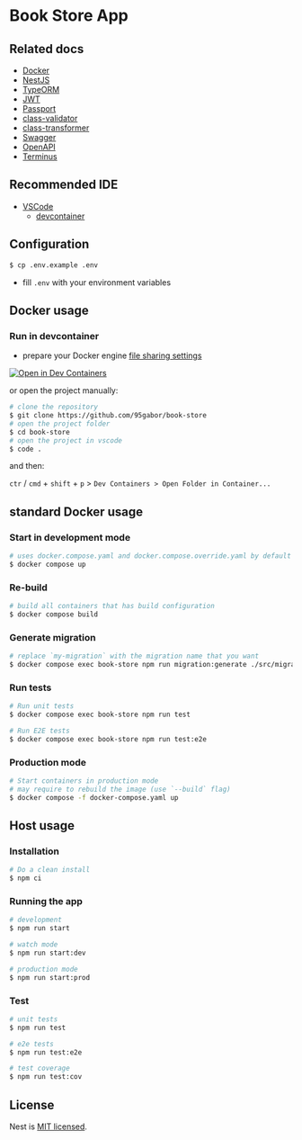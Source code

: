 # Book Store App

## Related docs

- [Docker](https://docs.docker.com/)
- [NestJS](https://docs.nestjs.com/)
- [TypeORM](https://typeorm.io/)
- [JWT](https://jwt.io/introduction)
- [Passport](https://www.passportjs.org/)
- [class-validator](https://github.com/typestack/class-validator)
- [class-transformer](https://github.com/typestack/class-transformer)
- [Swagger](https://swagger.io/)
- [OpenAPI](https://www.openapis.org/)
- [Terminus](https://github.com/godaddy/terminus)

## Recommended IDE

- [VSCode](https://code.visualstudio.com/)
  - [devcontainer](https://code.visualstudio.com/docs/devcontainers/containers)

## Configuration

```bash
$ cp .env.example .env
```

- fill `.env` with your environment variables

## Docker usage

### Run in devcontainer

- prepare your Docker engine [file sharing settings](https://code.visualstudio.com/docs/devcontainers/tips-and-tricks#_enabling-file-sharing-in-docker-desktop)

[![Open in Dev Containers](https://img.shields.io/static/v1?label=Dev%20Containers&message=Open&color=blue&logo=visualstudiocode)](https://vscode.dev/redirect?url=vscode://ms-vscode-remote.remote-containers/cloneInVolume?url=https://github.com/cZalyun/book-store)

or open the project manually:

```bash
# clone the repository
$ git clone https://github.com/95gabor/book-store
# open the project folder
$ cd book-store
# open the project in vscode
$ code .
```

and then:

`ctr` / `cmd` + `shift` + `p` > `Dev Containers > Open Folder in Container...`

## standard Docker usage

### Start in development mode

```bash
# uses docker.compose.yaml and docker.compose.override.yaml by default
$ docker compose up
```

### Re-build

```bash
# build all containers that has build configuration
$ docker compose build
```

### Generate migration

```bash
# replace `my-migration` with the migration name that you want
$ docker compose exec book-store npm run migration:generate ./src/migrations/my-migration
```

### Run tests

```bash
# Run unit tests
$ docker compose exec book-store npm run test
```

```bash
# Run E2E tests
$ docker compose exec book-store npm run test:e2e
```

### Production mode

```bash
# Start containers in production mode
# may require to rebuild the image (use `--build` flag)
$ docker compose -f docker-compose.yaml up
```

## Host usage

### Installation

```bash
# Do a clean install
$ npm ci
```

### Running the app

```bash
# development
$ npm run start

# watch mode
$ npm run start:dev

# production mode
$ npm run start:prod
```

### Test

```bash
# unit tests
$ npm run test

# e2e tests
$ npm run test:e2e

# test coverage
$ npm run test:cov
```

## License

Nest is [MIT licensed](LICENSE).
